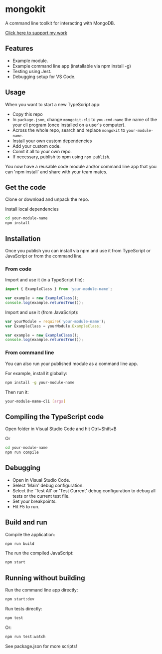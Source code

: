 # mongokit

A command line toolkit for interacting with MongoDB.

[Click here to support my work](https://www.codecapers.com.au/about#support-my-work)

## Features

- Example module.
- Example command line app (installable via npm install -g)
- Testing using Jest.
- Debugging setup for VS Code.

## Usage

When you want to start a new TypeScript app:

- Copy this repo
- In `package.json`, change `mongokit-cli` to `you-cmd-name` the name of the your cli program (once installed on a user's computer). 
- Across the whole repo, search and replace `mongokit` to `your-module-name`.
- Install your own custom dependencies
- Add your custom code.
- Comit it all to your own repo.
- If necessary, publish to npm using `npm publish`.

You now have a reusable code module and/or command line app that you can 'npm install' and share with your team mates.

## Get the code

Clone or download and unpack the repo.

Install local dependencies

```bash
cd your-module-name
npm install
```

## Installation

Once you publish you can install via npm and use it from TypeScript or JavaScript or from the command line.

### From code

Import and use it (in a TypeScript file):

```typescript
import { ExampleClass } from 'your-module-name';

var example = new ExampleClass();
console.log(example.returnsTrue());
```

Import and use it (from JavaScript):

```javascript
var yourModule = require('your-module-name');
var ExampleClass = yourModule.ExampleClass;

var example = new ExampleClass();
console.log(example.returnsTrue());
```

### From command line

You can also run your published module as a command line app.

For example, install it globally:

```bash
npm install -g your-module-name
```

Then run it:

```bash
your-module-name-cli [args]
```

## Compiling the TypeScript code

Open folder in Visual Studio Code and hit Ctrl+Shift+B

Or

```bash
cd your-module-name
npm run compile
```

## Debugging

- Open in Visual Studio Code.
- Select 'Main' debug configuration.
- Select the 'Test All' or 'Test Current' debug configuration to debug all tests or the current test file.
- Set your breakpoints.
- Hit F5 to run.

## Build and run

Compile the application:

```bash
npm run build
```

The run the compiled JavaScript:

```bash
npm start
```

## Running without building

Run the command line app directly:

```bash
npm start:dev
```

Run tests directly:

```bash
npm test
```

Or:

```bash
npm run test:watch
```

See package.json for more scripts!
